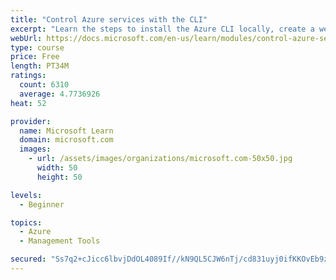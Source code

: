 ```yaml
---
title: "Control Azure services with the CLI"
excerpt: "Learn the steps to install the Azure CLI locally, create a website, and manage Azure resources using the CLI."
webUrl: https://docs.microsoft.com/en-us/learn/modules/control-azure-services-with-cli/
type: course
price: Free
length: PT34M
ratings:
  count: 6310
  average: 4.7736926
heat: 52

provider:
  name: Microsoft Learn
  domain: microsoft.com
  images:
    - url: /assets/images/organizations/microsoft.com-50x50.jpg
      width: 50
      height: 50

levels:
  - Beginner

topics:
  - Azure
  - Management Tools

secured: "Ss7q2+cJicc6lbvjDdOL4089If//kN9QL5CJW6nTj/cd831uyj0ifKKOvEb9zlWR7Cpb1AYFxV8K+Gy1e83ydyrLGM37rIs2RBFbp6WdUM4Lss3OCjxF6VFIWweyvSYrNbeULO2KkxFrOM+miBC6OaIu1SuNKyxxXIZiDhB2BcRpH0fB8vVoqESk1mDENqX7xkGU64sYu33pXtRa6SYRm5nSE3THcAVUsk0t08l038TIKL8oiTUVZ8UIGOw/T/NfTCdlL2B7Qkcq6m2KexFwFQD44Ahhph3eIzx+JMIwjEoOlF2j9sA5MX07toiIvHx/TxzwZrEAIuW3zchIIKX1Mt55+fqj0Oalr0QXaesebo/fXPildqzu4zM53Hcz1HbWGPnaS+s5EkckEgZlkwJJ8f0ARCyMBS0a1HuAnpwFCWk=;z+1OkIGwfxcDhs/TD8HeNQ=="
---
```


